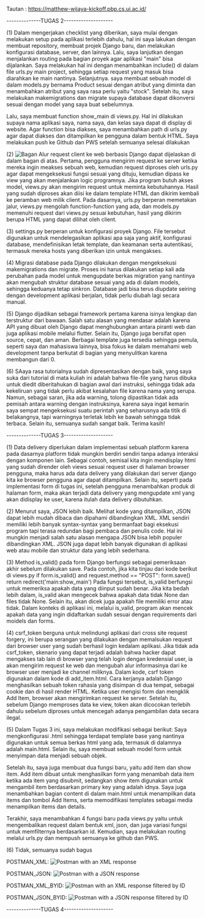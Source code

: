 Tautan : https://matthew-wijaya-kickoff.pbp.cs.ui.ac.id/

--------------TUGAS 2--------------------

(1)
Dalam mengerjakan checklist yang diberikan, saya mulai dengan melakukan setup pada aplikasi terlebih dahulu, hal ini saya lakukan dengan membuat repository, membuat projek Django baru, dan melakukan konfigurasi database, server, dan lainnya. Lalu, saya lanjutkan dengan menjalankan routing pada bagian proyek agar aplikasi "main" bisa dijalankan. Saya melakukan hal ini dengan menambahkan include() di dalam file urls.py main project, sehingga setiap request yang masuk bisa diarahkan ke main nantinya. Selanjutnya. saya membuat sebuah model di dalam models.py bernama Product sesuai dengan atribut yang diminta dan menambahkan atribut yang saya rasa perlu yaitu "stock". Setelah itu, saya melakukan makemigrations dan migrate supaya database dapat dikonversi sesuai dengan model yang saya buat sebelumnya. 

Lalu, saya membuat function show_main di views.py. Hal ini dilakukan supaya nama aplikasi saya, nama saya, dan kelas saya dapat di display di website. Agar function bisa diakses, saya menambahkan path di urls.py agar dapat diakses dan ditampilkan ke pengguna dalam bentuk HTML. Saya melakukan push ke Github dan PWS setelah semuanya selesai dilakukan

(2)
![Bagan](images/BAGAN.jpg)
Alur request client ke web berbasis Django dapat dijelaskan di dalam bagan di atas. Pertama, pengguna mengirim request ke server ketika mereka ingin meakses sebuah web, kemudian request diproses oleh urls.py agar dapat mengeksekusi fungsi sesuai yang dituju, kemudian dipass ke view yang akan menjalankan logic programnya. Jika program butuh akses model, views.py akan mengirim request untuk meminta kebutuhannya. Hasil yang sudah diproses akan diisi ke dalam template HTML dan dikirim kembali ke peramban web milik client. Pada dasarnya, urls.py berperan memetakan jalur, views.py mengolah function-function yang ada, dan models.py memenuhi request dari views.py sesuai kebutuhan, hasil yang dikirim berupa HTML yang dapat dilihat oleh client.

(3)
settings.py berperan untuk konfigurasi proyek Django. File tersebut digunakan untuk mendelegasikan aplikasi apa saja yang aktif, konfigurasi database, mendefinisikan letak template, dan keamanan serta autentikasi, termasuk mereka hosts yang diberikan izin untuk mengakses.

(4)
Migrasi database pada Django dilakukan dengan mengeksekusi makemigrations dan migrate. Proses ini harus dilakukan setiap kali ada perubahan pada model untuk mengupdate berkas migration yang nantinya akan mengubah struktur database sesuai yang ada di dalam models, sehingga keduanya tetap sinkron. Database jadi bisa terus diupdate seiring dengan development aplikasi berjalan, tidak perlu diubah lagi secara manual.

(5)
Django dijadikan sebagai framework pertama karena isinya lengkap dan terstruktur dari bawaan. Salah satu alasan yang mendasar adalah karena API yang dibuat oleh Django dapat menghubungkan antara piranti web dan juga aplikasi mobile melalui flutter. Selain itu, Django juga bersifat open source, cepat, dan aman. Berbagai template juga tersedia sehingga pemula, seperti saya dan mahasiswa lainnya, bisa fokus ke dalam memahami web development tanpa berkutat di bagian yang menyulitkan karena membangun dari 0.

(6)
SAaya rasa tutorialnya sudah dipresentasikan dengan baik, yang saya suka dari tutorial di mata kuliah ini adalah bahwa file-file yang harus dibuka untuk diedit diberitahukan di bagian awal dari instruksi, sehingga tidak ada kekeliruan yang tidak perlu akibat kesalahan file karena nama yang serupa. Namun, sebagai saran, jika ada warning, tolong dipastikan tidak ada pemisah antara warning dengan instruksinya, karena saya ingat kemarin saya sempat mengeksekusi suatu perintah yang seharusnya ada titik di belakangnya, tapi warningnya terletak lebih ke bawah sehingga tidak terbaca. Selain itu, semuanya sudah sangat baik. Terima kasih!

--------------TUGAS 3--------------------

(1)
Data delivery diperlukan dalam implementasi sebuah platform karena pada dasarnya platform tidak mungkin berdiri sendiri tanpa adanya interaksi dengan komponen lain. Sebagai contoh, semisal kita ingin mendisplay html yang sudah dirender oleh views sesuai request user di halaman browser pengguna, maka harus ada data delivery yang dilakukan dari server django kita ke browser pengguna agar dapat ditampilkan. Selain itu, seperti pada implementasi form di tugas ini, setelah pengguna menambahkan produk di halaman form, maka akan terjadi data delivery yang mengupdate xml yang akan didisplay ke user, karena itulah data delivery dibutuhkan.

(2)
Menurut saya, JSON lebih baik. Melihat kode yang ditampilkan, JSON dapat lebih mudah dibaca dan dipahami dibandingkan XML. XML sendiri memiliki lebih banyak syntax-syntax yang bermanfaat bagi eksekusi program tapi terasa redundan bagi pembaca dan penulis code. Hal ini mungkin menjadi salah satu alasan mengapa JSON bisa lebih populer dibandingkan XML. JSON juga dapat lebih banyak digunakan di aplikasi web atau mobile dan struktur data yang lebih sederhana.

(3)
Method is_valid() pada form Django berfungsi sebagai pemeriksaan akhir sebelum dilakukan save. Pada contoh, jika kita tinjau dari kode berikut di views.py
    if form.is_valid() and request.method == "POST":
        form.save()
        return redirect('main:show_main')
Pada fungsi tersebut, is_valid berfungsi untuk memeriksa apakah data yang diinput sudah benar. Jika kita bedah lebih dalam, is_valid akan mengecek bahwa apakah data tidak None dan files tidak None. Selain itu, akan dicek juga apakah file memiliki error atau tidak. Dalam konteks di aplikasi ini, melalui is_valid, program akan mencek apakah data yang ingin didaftarkan sudah sesuai dengan requirements dari moidels dan forms.

(4)
csrf_token berguna untuk melindungi aplikasi dari cross site request forgery, ini berupa serangan yang dilakukan dengan memalsukan request dari browser user yang sudah berhasil login kedalam aplikasi. Jika tidak ada csrf_token, skenario yang dapat terjadi adalah bahwa hacker dapat mengakses tab lain di browser yang telah login dengan kredensial user, ia akan mengirim request ke web dan mengubah alur informasinya dari ke browser user menjadi ke channel miliknya. Dalam kode, csrf token digunakan dalam kode di add_item.html. Cara kerjanya adalah Django menghasilkan sebuah token rahasia yang disimpan di dua tempat, sebagai cookie dan di hasil render HTML. Ketika user mengisi form dan mengklik Add Item, browser akan mengirimkan request ke server. Setelah itu, sebelum Django memproses data ke view, token akan dicocokan terlebih dahulu sebelum diproses untuk mencegah adanya pengambilan data secara ilegal.

(5)
Dalam Tugas 3 ini, saya melakukan modifikasi sebagai berikut: Saya mengkonfigurasi .html sehingga terdapat template base yang nantinya digunakan untuk semua berkas html yang ada, termasuk di dalamnya adalah main.html. Selain itu, saya membuat sebuah model form untuk menyimpan data menjadi sebuah objek. 

Setelah itu, saya juga membuat dua fungsi baru, yaitu add item dan show item. Add item dibuat untuk menghasilkan form yang menambah data item ketika ada item yang disubmit, sedangkan show item digunakan untuk mengambil item berdasarkan primary key yang adalah idnya. Saya juga menambahkan bagian content di dalam main.html untuk menampilkan data items dan tombol Add Items, serta memodifikasi templates sebagai media menampilkan items dan details. 

Terakhir, saya menambahkan 4 fungsi baru pada views.py yaitu untuk mengembalikan request dalam bentuk xml, json, dan juga variasi fungsi untuk memfilternya berdasarkan id. Kemudian, saya melakukan routing melalui urls.py dan mempush semuanya ke github dan PWS.

(6)
Tidak, semuanya sudah bagus

POSTMAN_XML: ![Postman with an XML response](images/POSTMAN_XML.png)

POSTMAN_JSON: ![Postman with a JSON response](images/POSTMAN_JSON.png)

POSTMAN_XML_BYID: ![Postman with an XML response filtered by ID](images/POSTMAN_XML_BYID.png)

POSTMAN_JSON_BYID: ![Postman with a JSON response filtered by ID](images/POSTMAN_JSON_BYID.png)

--------------TUGAS 4--------------------







